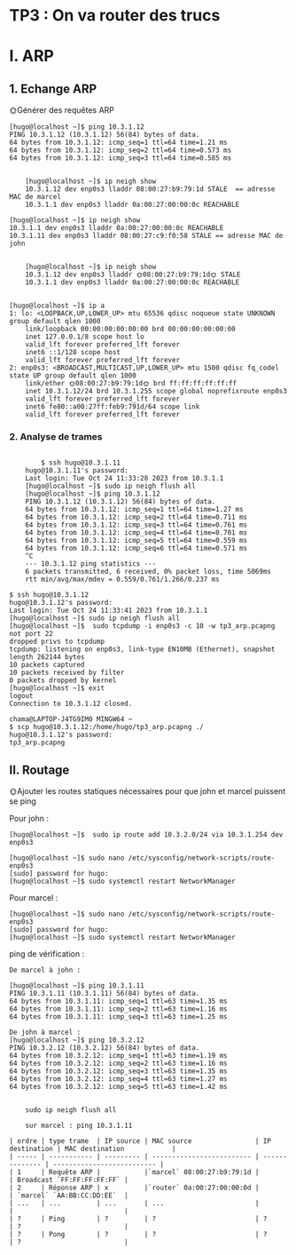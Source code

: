 # TP3 : On va router des trucs
# I. ARP

## 1. Echange ARP

🌞Générer des requêtes ARP

    [hugo@localhost ~]$ ping 10.3.1.12
    PING 10.3.1.12 (10.3.1.12) 56(84) bytes of data.
    64 bytes from 10.3.1.12: icmp_seq=1 ttl=64 time=1.21 ms
    64 bytes from 10.3.1.12: icmp_seq=2 ttl=64 time=0.573 ms
    64 bytes from 10.3.1.12: icmp_seq=3 ttl=64 time=0.585 ms

```

    [hugo@localhost ~]$ ip neigh show
    10.3.1.12 dev enp0s3 lladdr 08:00:27:b9:79:1d STALE  == adresse MAC de marcel
    10.3.1.1 dev enp0s3 lladdr 0a:00:27:00:00:0c REACHABLE

```

    [hugo@localhost ~]$ ip neigh show
    10.3.1.1 dev enp0s3 lladdr 0a:00:27:00:00:0c REACHABLE 
    10.3.1.11 dev enp0s3 lladdr 08:00:27:c9:f0:58 STALE == adresse MAC de john

```
    
    [hugo@localhost ~]$ ip neigh show
    10.3.1.12 dev enp0s3 lladdr 🌞08:00:27:b9:79:1d🌞 STALE
    10.3.1.1 dev enp0s3 lladdr 0a:00:27:00:00:0c REACHABLE
    
```

    [hugo@localhost ~]$ ip a
    1: lo: <LOOPBACK,UP,LOWER_UP> mtu 65536 qdisc noqueue state UNKNOWN group default qlen 1000
        link/loopback 00:00:00:00:00:00 brd 00:00:00:00:00:00
        inet 127.0.0.1/8 scope host lo
        valid_lft forever preferred_lft forever
        inet6 ::1/128 scope host
        valid_lft forever preferred_lft forever
    2: enp0s3: <BROADCAST,MULTICAST,UP,LOWER_UP> mtu 1500 qdisc fq_codel state UP group default qlen 1000
        link/ether 🌞08:00:27:b9:79:1d🌞 brd ff:ff:ff:ff:ff:ff
        inet 10.3.1.12/24 brd 10.3.1.255 scope global noprefixroute enp0s3
        valid_lft forever preferred_lft forever
        inet6 fe80::a00:27ff:feb9:791d/64 scope link
        valid_lft forever preferred_lft forever


### 2. Analyse de trames

```

        $ ssh hugo@10.3.1.11
    hugo@10.3.1.11's password:
    Last login: Tue Oct 24 11:33:28 2023 from 10.3.1.1
    [hugo@localhost ~]$ sudo ip neigh flush all
    [hugo@localhost ~]$ ping 10.3.1.12
    PING 10.3.1.12 (10.3.1.12) 56(84) bytes of data.
    64 bytes from 10.3.1.12: icmp_seq=1 ttl=64 time=1.27 ms
    64 bytes from 10.3.1.12: icmp_seq=2 ttl=64 time=0.711 ms
    64 bytes from 10.3.1.12: icmp_seq=3 ttl=64 time=0.761 ms
    64 bytes from 10.3.1.12: icmp_seq=4 ttl=64 time=0.701 ms
    64 bytes from 10.3.1.12: icmp_seq=5 ttl=64 time=0.559 ms
    64 bytes from 10.3.1.12: icmp_seq=6 ttl=64 time=0.571 ms
    ^C
    --- 10.3.1.12 ping statistics ---
    6 packets transmitted, 6 received, 0% packet loss, time 5069ms
    rtt min/avg/max/mdev = 0.559/0.761/1.266/0.237 ms

```
    $ ssh hugo@10.3.1.12
    hugo@10.3.1.12's password:
    Last login: Tue Oct 24 11:33:41 2023 from 10.3.1.1
    [hugo@localhost ~]$ sudo ip neigh flush all
    [hugo@localhost ~]$  sudo tcpdump -i enp0s3 -c 10 -w tp3_arp.pcapng not port 22    
    dropped privs to tcpdump
    tcpdump: listening on enp0s3, link-type EN10MB (Ethernet), snapshot length 262144 bytes
    10 packets captured
    10 packets received by filter
    0 packets dropped by kernel
    [hugo@localhost ~]$ exit
    logout
    Connection to 10.3.1.12 closed.

    chama@LAPTOP-J4TG9IM0 MINGW64 ~
    $ scp hugo@10.3.1.12:/home/hugo/tp3_arp.pcapng ./
    hugo@10.3.1.12's password:
    tp3_arp.pcapng

## II. Routage


🌞Ajouter les routes statiques nécessaires pour que john et marcel puissent se ping

Pour john :

    [hugo@localhost ~]$  sudo ip route add 10.3.2.0/24 via 10.3.1.254 dev enp0s3

    [hugo@localhost ~]$ sudo nano /etc/sysconfig/network-scripts/route-enp0s3
    [sudo] password for hugo:
    [hugo@localhost ~]$ sudo systemctl restart NetworkManager

Pour marcel :

    [hugo@localhost ~]$ sudo nano /etc/sysconfig/network-scripts/route-enp0s3
    [sudo] password for hugo:
    [hugo@localhost ~]$ sudo systemctl restart NetworkManager


ping de vérification :

    De marcel à john :

    [hugo@localhost ~]$ ping 10.3.1.11
    PING 10.3.1.11 (10.3.1.11) 56(84) bytes of data.
    64 bytes from 10.3.1.11: icmp_seq=1 ttl=63 time=1.35 ms
    64 bytes from 10.3.1.11: icmp_seq=2 ttl=63 time=1.16 ms
    64 bytes from 10.3.1.11: icmp_seq=3 ttl=63 time=1.25 ms

    De john à marcel :
    [hugo@localhost ~]$ ping 10.3.2.12
    PING 10.3.2.12 (10.3.2.12) 56(84) bytes of data.
    64 bytes from 10.3.2.12: icmp_seq=1 ttl=63 time=1.19 ms
    64 bytes from 10.3.2.12: icmp_seq=2 ttl=63 time=1.16 ms
    64 bytes from 10.3.2.12: icmp_seq=3 ttl=63 time=1.35 ms
    64 bytes from 10.3.2.12: icmp_seq=4 ttl=63 time=1.27 ms
    64 bytes from 10.3.2.12: icmp_seq=5 ttl=63 time=1.42 ms

```

    sudo ip neigh flush all

    sur marcel : ping 10.3.1.11

| ordre | type trame  | IP source | MAC source                | IP destination | MAC destination            |
| ----- | ----------- | --------- | ------------------------- | -------------- | -------------------------- |
| 1     | Requête ARP |           |`marcel` 08:00:27:b9:79:1d |                | Broadcast `FF:FF:FF:FF:FF` |
| 2     | Réponse ARP | x         |`router` 0a:00:27:00:00:0d |                | `marcel` `AA:BB:CC:DD:EE`  |
| ...   | ...         | ...       | ...                       |                |                            |
| ?     | Ping        | ?         | ?                         | ?              | ?                          |
| ?     | Pong        | ?         | ?                         | ?              | ?                          |
